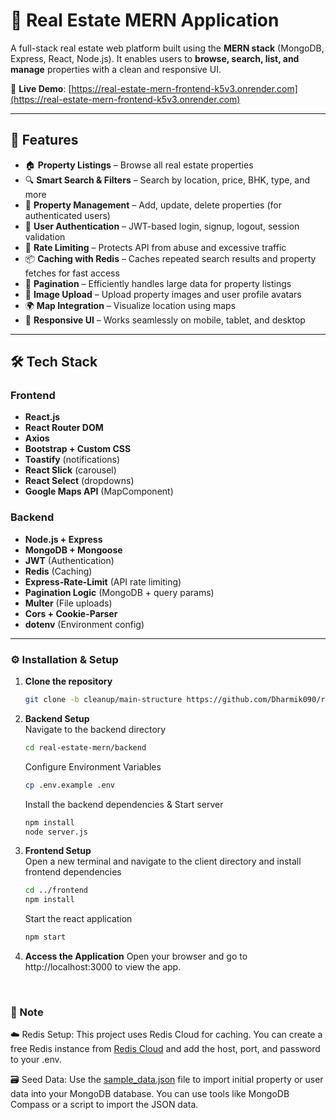 # 🏡 Real Estate MERN Application

A full-stack real estate web platform built using the **MERN stack** (MongoDB, Express, React, Node.js). It enables users to **browse, search, list, and manage** properties with a clean and responsive UI.

🔗 **Live Demo**: [https://real-estate-mern-frontend-k5v3.onrender.com](https://real-estate-mern-frontend-k5v3.onrender.com)
<!--
---
## 📸 Screenshots

### 🔹 Homepage
![Homepage](./images/home.png)

### 🔹 Property Listings
![Property Listing](./images/properties.png)

### 🔹 User Profile
![User Profile](./images/user_profile.png)

### 🔹 Property Details
![Property Details](./images/property.png)
-->
---

## 🚀 Features

- 🏠 **Property Listings** – Browse all real estate properties
- 🔍 **Smart Search & Filters** – Search by location, price, BHK, type, and more
- 🧾 **Property Management** – Add, update, delete properties (for authenticated users)
- 👤 **User Authentication** – JWT-based login, signup, logout, session validation
- 🔐 **Rate Limiting** – Protects API from abuse and excessive traffic
- 📦 **Caching with Redis** – Caches repeated search results and property fetches for fast access
- 📄 **Pagination** – Efficiently handles large data for property listings
- 📸 **Image Upload** – Upload property images and user profile avatars
- 🌍 **Map Integration** – Visualize location using maps
- 📱 **Responsive UI** – Works seamlessly on mobile, tablet, and desktop

---

## 🛠️ Tech Stack

### Frontend
- **React.js**
- **React Router DOM**
- **Axios**
- **Bootstrap + Custom CSS**
- **Toastify** (notifications)
- **React Slick** (carousel)
- **React Select** (dropdowns)
- **Google Maps API** (MapComponent)

### Backend
- **Node.js + Express**
- **MongoDB + Mongoose**
- **JWT** (Authentication)
- **Redis** (Caching)
- **Express-Rate-Limit** (API rate limiting)
- **Pagination Logic** (MongoDB + query params)
- **Multer** (File uploads)
- **Cors + Cookie-Parser**
- **dotenv** (Environment config)

---

### ⚙️ Installation & Setup

1. **Clone the repository**
   ```bash
   git clone -b cleanup/main-structure https://github.com/Dharmik090/real-estate-mern.git

2. **Backend Setup**<br>
Navigate to the backend directory
    ```bash
    cd real-estate-mern/backend
    ```

   Configure Environment Variables
   ```bash
   cp .env.example .env
   ```
   
   Install the backend dependencies & Start server
      ```bash
      npm install
      node server.js
      ```

4. **Frontend Setup**<br>
Open a new terminal and navigate to the client directory and install frontend dependencies
   ```bash
   cd ../frontend
   npm install
   ```
      
   Start the react application
      ```bash
      npm start
      ```

5. **Access the Application**
Open your browser and go to http://localhost:3000 to view the app.


<br>

### 📝 Note
☁️ Redis Setup:
This project uses Redis Cloud for caching.
You can create a free Redis instance from [Redis Cloud](https://redis.io/try-free/) and add the host, port, and password to your .env.

🗃️ Seed Data:
Use the [sample_data.json](./static/sample_data.json) file to import initial property or user data into your MongoDB database.
You can use tools like MongoDB Compass or a script to import the JSON data.
